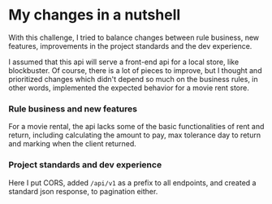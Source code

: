 # My changes in a nutshell

With this challenge, I tried to balance changes between rule business, new features, improvements in the project standards and the dev experience.

I assumed that this api will serve a front-end api for a local store, like blockbuster.
Of course, there is a lot of pieces to improve, but I thought and prioritized changes which didn't depend so much on the business rules, in other words, implemented the expected behavior for a movie rent store.

### Rule business and new features

For a movie rental, the api lacks some of the basic functionalities of rent and return, including calculating the amount to pay, max tolerance day to return and marking when the client returned.

### Project standards and dev experience

Here I put CORS, added `/api/v1` as a prefix to all endpoints, and created a standard json response, to pagination either.
